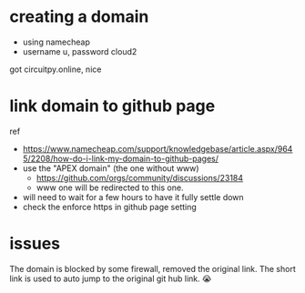 # creating a domain
- using namecheap
- username u, password cloud2

got circuitpy.online, nice
# link domain to github page
ref
- https://www.namecheap.com/support/knowledgebase/article.aspx/9645/2208/how-do-i-link-my-domain-to-github-pages/
- use the "APEX domain" (the one without www)
    - https://github.com/orgs/community/discussions/23184
    - www one will be redirected to this one.
- will need to wait for a few hours to have it fully settle down
- check the enforce https in github page setting

# issues
The domain is blocked by some firewall, removed the original link.
The short link is used to auto jump to the original git hub link. 😭
